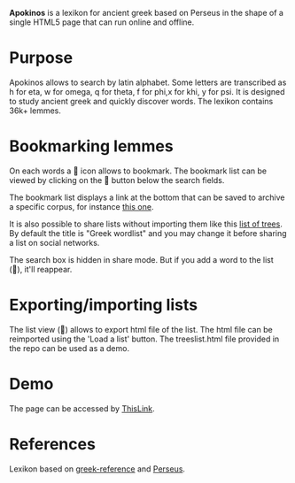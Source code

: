 **Apokinos** is a lexikon for ancient greek based on Perseus in the shape of a single HTML5 page that can run online and offline.

# Purpose
Apokinos allows to search by latin alphabet. Some letters are transcribed as h for eta, w for omega, q for theta, f for phi,x for khi, y for psi.
It is designed to study ancient greek and quickly discover words.
The lexikon contains 36k+ lemmes.

# Bookmarking lemmes

On each words a &#128278; icon allows to bookmark. The bookmark list can be viewed by clicking on the &#128278; button below the search fields.

The bookmark list displays a link at the bottom that can be saved to archive a specific corpus, for instance [this one](https://g.h2.tf/?list=4113|34505|6791).

It is also possible to share lists without importing them like this [list of trees](https://g.h2.tf/?share=34987|10472|34622|17639|19007|31883|23320|697|17995&title=List%20of%20trees%20in%20greek). By default the title is "Greek wordlist" and you may change it before sharing a list on social networks.

The search box is hidden in share mode. But if you add a word to the list (&#128278;), it'll reappear.

# Exporting/importing lists

The list view (&#128278;) allows to export html file of the list. The html file can be reimported using the 'Load a list' button. The treeslist.html file provided in the repo can be used as a demo.


# Demo

The page can be accessed by [ThisLink](https://g.h2.tf).





# References
Lexikon based on [greek-reference](https://github.com/blinskey/greek-reference) and [Perseus](http://www.perseus.tufts.edu/hopper/).